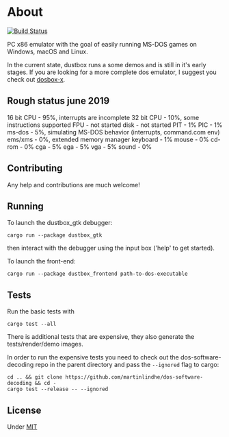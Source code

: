 # About

[![Build Status](https://travis-ci.org/martinlindhe/dustbox-rs.svg?branch=master)](https://travis-ci.org/martinlindhe/dustbox-rs)

PC x86 emulator with the goal of easily running MS-DOS games on Windows, macOS and Linux.

In the current state, dustbox runs a some demos and is still in it's early stages.
If you are looking for a more complete dos emulator, I suggest you check out [dosbox-x](https://github.com/joncampbell123/dosbox-x).

## Rough status june 2019

16 bit CPU - 95%, interrupts are incomplete
32 bit CPU - 10%, some instructions supported
FPU - not started
disk - not started
PIT - 1%
PIC - 1%
ms-dos - 5%, simulating MS-DOS behavior (interrupts, command.com env)
ems/xms - 0%, extended memory manager
keyboard - 1%
mouse - 0%
cd-rom - 0%
cga - 5%
ega - 5%
vga - 5%
sound - 0%

## Contributing

Any help and contributions are much welcome!

## Running

To launch the dustbox_gtk debugger:

```
cargo run --package dustbox_gtk
```

then interact with the debugger using the input box ('help' to get started).

To launch the front-end:

```
cargo run --package dustbox_frontend path-to-dos-executable
```

## Tests

Run the basic tests with

```
cargo test --all
```

There is additional tests that are expensive, they also generate the tests/render/demo images.

In order to run the expensive tests you need to check out the dos-software-decoding repo in the parent directory and pass the `--ignored` flag to cargo:

    cd .. && git clone https://github.com/martinlindhe/dos-software-decoding && cd -
    cargo test --release -- --ignored

## License

Under [MIT](LICENSE)
